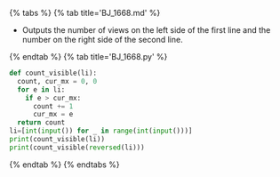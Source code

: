 {% tabs %}
{% tab title='BJ_1668.md' %}

* Outputs the number of views on the left side of the first line and the number on the right side of the second line.

{% endtab %}
{% tab title='BJ_1668.py' %}

```py
def count_visible(li):
  count, cur_mx = 0, 0
  for e in li:
    if e > cur_mx:
      count += 1
      cur_mx = e
  return count
li=[int(input()) for _ in range(int(input()))]
print(count_visible(li))
print(count_visible(reversed(li)))
```

{% endtab %}
{% endtabs %}